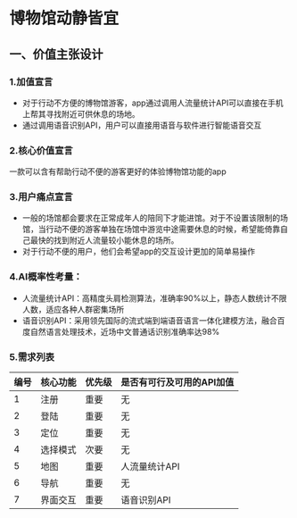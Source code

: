 # 博物馆动静皆宜
## 一、价值主张设计
### 1.加值宣言
- 对于行动不方便的博物馆游客，app通过调用人流量统计API可以直接在手机上帮其寻找附近可供休息的场地。
- 通过调用语音识别API，用户可以直接用语音与软件进行智能语音交互
### 2.核心价值宣言
一款可以含有帮助行动不便的游客更好的体验博物馆功能的app
### 3.用户痛点宣言
- 一般的场馆都会要求在正常成年人的陪同下才能进馆。对于不设置该限制的场馆，当行动不便的游客单独在场馆中游览中途需要休息的时候，希望能倚靠自己最快的找到附近人流量较小能休息的场所。
- 对于行动不便的用户，他们会希望app的交互设计更加的简单易操作
### 4.AI概率性考量：
- 人流量统计API：高精度头肩检测算法，准确率90%以上，静态人数统计不限人数，适应各种人群密集场所
- 语音识别API：采用领先国际的流式端到端语音语言一体化建模方法，融合百度自然语言处理技术，近场中文普通话识别准确率达98%
### 5.需求列表

| 编号 | 核心功能 | 优先级 | 是否有可行及可用的API加值 |
| ------ | ------ | ------ | ------ |
| 1 | 注册 | 重要 | 无 |
| 2 | 登陆 | 重要 | 无 |
| 3 | 定位 | 重要 | 无 |
| 4 | 选择模式 | 次要 | 无 |
| 5 | 地图 | 重要 | 人流量统计API |
| 6 | 导航 | 重要 | 无 |
| 7 | 界面交互 | 重要 | 语音识别API |

